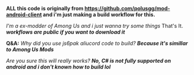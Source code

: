 **ALL this code is originally from https://github.com/polusgg/mod-android-client and i'm just making a build workflow for this.**

*I'm a ex-modder of Among Us and i just wanna try some things* That's It.
***workflows are public if you want to download it***

**Q&A:**
*Why did you use js6pak aliucord code to build?* ***Because it's simillar to Among Us Mods***

*Are you sure this will really works?* ***No, C# is not fully supported on android and i don't known how to build lol***
